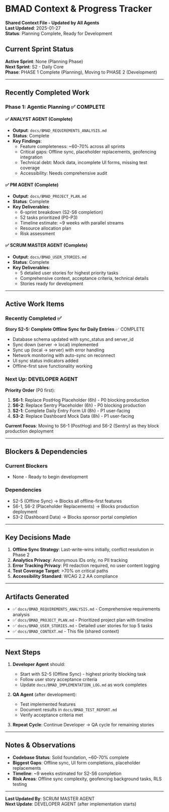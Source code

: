 # BMAD Context & Progress Tracker
**Shared Context File - Updated by All Agents**  
**Last Updated**: 2025-01-27  
**Status**: Planning Complete, Ready for Development

## Current Sprint Status

**Active Sprint**: None (Planning Phase)  
**Next Sprint**: S2 - Daily Core  
**Phase**: PHASE 1 Complete (Planning), Moving to PHASE 2 (Development)

---

## Recently Completed Work

### Phase 1: Agentic Planning ✅ COMPLETE

#### ✅ ANALYST AGENT (Complete)
- **Output**: `docs/BMAD_REQUIREMENTS_ANALYSIS.md`
- **Status**: Complete
- **Key Findings**:
  - Feature completeness: ~60-70% across all sprints
  - Critical gaps: Offline sync, placeholder replacements, geofencing integration
  - Technical debt: Mock data, incomplete UI forms, missing test coverage
  - Accessibility: Needs comprehensive audit

#### ✅ PM AGENT (Complete)
- **Output**: `docs/BMAD_PROJECT_PLAN.md`
- **Status**: Complete
- **Key Deliverables**:
  - 6-sprint breakdown (S2-S6 completion)
  - 52 tasks prioritized (P0-P3)
  - Timeline estimate: ~9 weeks with parallel streams
  - Resource allocation plan
  - Risk assessment

#### ✅ SCRUM MASTER AGENT (Complete)
- **Output**: `docs/BMAD_USER_STORIES.md`
- **Status**: Complete
- **Key Deliverables**:
  - 5 detailed user stories for highest priority tasks
  - Comprehensive context, acceptance criteria, technical details
  - Stories ready for development

---

## Active Work Items

### Recently Completed ✅

**Story S2-5: Complete Offline Sync for Daily Entries** ✅ COMPLETE
- Database schema updated with sync_status and server_id
- Sync down (server → local) implemented
- Sync up (local → server) with error handling
- Network monitoring with auto-sync on reconnect
- UI sync status indicators added
- Offline-first save functionality working

### Next Up: DEVELOPER AGENT

**Priority Order** (P0 first):
1. **S6-1**: Replace PostHog Placeholder (6h) - P0 blocking production
2. **S6-2**: Replace Sentry Placeholder (6h) - P0 blocking production
3. **S2-1**: Complete Daily Entry Form UI (8h) - P1 user-facing
4. **S3-2**: Replace Dashboard Mock Data (8h) - P1 user-facing

**Current Focus**: Moving to S6-1 (PostHog) and S6-2 (Sentry) as they block production deployment

---

## Blockers & Dependencies

### Current Blockers
- None - Ready to begin development

### Dependencies
- S2-5 (Offline Sync) → Blocks all offline-first features
- S6-1, S6-2 (Placeholder Replacements) → Blocks production deployment
- S3-2 (Dashboard Data) → Blocks sponsor portal completion

---

## Key Decisions Made

1. **Offline Sync Strategy**: Last-write-wins initially, conflict resolution in Phase 2
2. **Analytics Privacy**: Anonymous IDs only, no PII tracking
3. **Error Tracking Privacy**: PII redaction required, no user content logging
4. **Test Coverage Target**: >70% on critical paths
5. **Accessibility Standard**: WCAG 2.2 AA compliance

---

## Artifacts Generated

- ✅ `docs/BMAD_REQUIREMENTS_ANALYSIS.md` - Comprehensive requirements analysis
- ✅ `docs/BMAD_PROJECT_PLAN.md` - Prioritized project plan with timeline
- ✅ `docs/BMAD_USER_STORIES.md` - Detailed user stories for top 5 tasks
- ✅ `docs/BMAD_CONTEXT.md` - This file (shared context)

---

## Next Steps

1. **Developer Agent** should:
   - Start with S2-5 (Offline Sync) - highest priority blocking task
   - Follow user story acceptance criteria
   - Update `docs/BMAD_IMPLEMENTATION_LOG.md` as work completes

2. **QA Agent** (after development):
   - Test implemented features
   - Document results in `docs/BMAD_TEST_REPORT.md`
   - Verify acceptance criteria met

3. **Repeat Cycle**: Continue Developer → QA cycle for remaining stories

---

## Notes & Observations

- **Codebase Status**: Solid foundation, ~60-70% complete
- **Biggest Gaps**: Offline sync, UI form completions, placeholder replacements
- **Timeline**: ~9 weeks estimated for S2-S6 completion
- **Risk Areas**: Offline sync complexity, geofencing background tasks, RLS testing

---

**Last Updated By**: SCRUM MASTER AGENT  
**Next Update**: DEVELOPER AGENT (after implementation starts)

